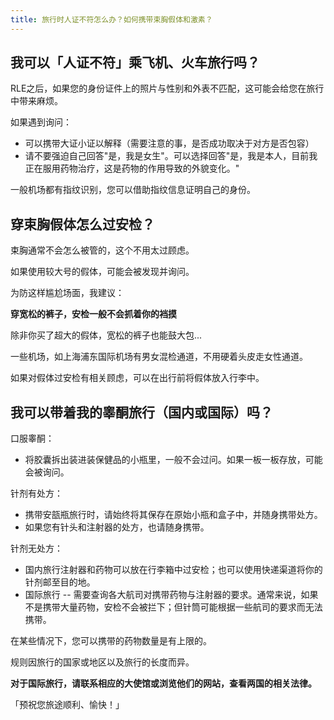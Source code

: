 ```yaml
---
title: 旅行时人证不符怎么办？如何携带束胸假体和激素？
---
```


## 我可以「人证不符」乘飞机、火车旅行吗？

RLE之后，如果您的身份证件上的照片与性别和外表不匹配，这可能会给您在旅行中带来麻烦。

如果遇到询问：

- 可以携带大证小证以解释（需要注意的事，是否成功取决于对方是否包容）
- 请不要强迫自己回答"是，我是女生"。可以选择回答"是，我是本人，目前我正在服用药物治疗，这是药物的作用导致的外貌变化。"

一般机场都有指纹识别，您可以借助指纹信息证明自己的身份。

## 穿束胸假体怎么过安检？

束胸通常不会怎么被管的，这个不用太过顾虑。

如果使用较大号的假体，可能会被发现并询问。

为防这样尴尬场面，我建议：

**穿宽松的裤子，安检一般不会抓着你的裆摸**

除非你买了超大的假体，宽松的裤子也能鼓大包...

一些机场，如上海浦东国际机场有男女混检通道，不用硬着头皮走女性通道。

如果对假体过安检有相关顾虑，可以在出行前将假体放入行李中。

## 我可以带着我的睾酮旅行（国内或国际）吗？

口服睾酮：

- 将胶囊拆出装进装保健品的小瓶里，一般不会过问。如果一板一板存放，可能会被询问。

针剂有处方：

- 携带安瓿瓶旅行时，请始终将其保存在原始小瓶和盒子中，并随身携带处方。
- 如果您有针头和注射器的处方，也请随身携带。

针剂无处方：

- 国内旅行注射器和药物可以放在行李箱中过安检；也可以使用快递渠道将你的针剂邮至目的地。
- 国际旅行 -- 需要查询各大航司对携带药物与注射器的要求。通常来说，如果不是携带大量药物，安检不会被拦下；但针筒可能根据一些航司的要求而无法携带。

在某些情况下，您可以携带的药物数量是有上限的。

规则因旅行的国家或地区以及旅行的长度而异。

**对于国际旅行，请联系相应的大使馆或浏览他们的网站，查看两国的相关法律。**

「预祝您旅途顺利、愉快！」
